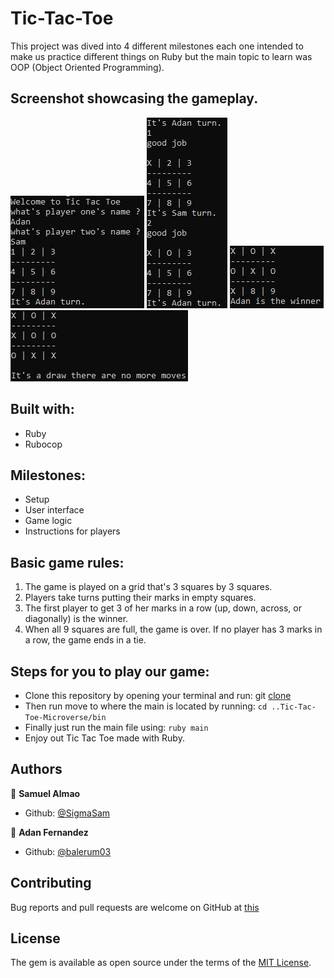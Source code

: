 # Tic-Tac-Toe


This project was dived into 4 different milestones each one intended to make us practice different things on Ruby but the main topic to learn was OOP (Object Oriented Programming).
## Screenshot showcasing the gameplay.
<img src="./media/capture1.PNG"/>
<img src="./media/capture2.PNG"/>
<img src="./media/capture3.PNG"/>
<img src="./media/capture4.PNG"/>

## Built with:
- Ruby
- Rubocop

## Milestones:
- Setup
- User interface
- Game logic
- Instructions for players

## Basic game rules:
1. The game is played on a grid that's 3 squares by 3 squares.
2. Players take turns putting their marks in empty squares.
3. The first player to get 3 of her marks in a row (up, down, across, or diagonally) is the winner.
4. When all 9 squares are full, the game is over. If no player has 3 marks in a row, the game ends in a tie.

## Steps for you to play our game:
- Clone this repository by opening your terminal and run:
  git [clone](https://github.com/SigmaSam/Tic-Tac-Toe-Microverse..git)
- Then run move to where the main is located by running:
  `cd ..Tic-Tac-Toe-Microverse/bin`
- Finally just run the main file using:
  `ruby main`
- Enjoy out Tic Tac Toe made with Ruby.

## Authors

👤 **Samuel Almao**
- Github: [@SigmaSam](https://github.com/SigmaSam)

👤 **Adan Fernandez**
- Github: [@balerum03](https://github.com/balerum03)

## Contributing
Bug reports and pull requests are welcome on GitHub at [this](https://github.com/SigmaSam/Tic-Tac-Toe-Microverse.)

## License
The gem is available as open source under the terms of the [MIT License](https://opensource.org/licenses/MIT).
